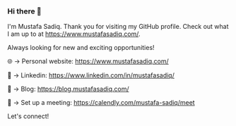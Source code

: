 ### Hi there 👋
I'm Mustafa Sadiq. Thank you for visiting my GitHub profile. Check out what I am up to at https://www.mustafasadiq.com/.

Always looking for new and exciting opportunities!

🌐 -> Personal website:
https://www.mustafasadiq.com/

💼 -> Linkedin:
https://www.linkedin.com/in/mustafasadiq/

📝 -> Blog:
https://blog.mustafasadiq.com/

📅 -> Set up a meeting:
https://calendly.com/mustafa-sadiq/meet

Let's connect!


<!--
**mustafa-sadiq/mustafa-sadiq** is a ✨ _special_ ✨ repository because its `README.md` (this file) appears on your GitHub profile.

Here are some ideas to get you started:

- 🔭 I’m currently working on ...
- 🌱 I’m currently learning ...
- 👯 I’m looking to collaborate on ...
- 🤔 I’m looking for help with ...
- 💬 Ask me about ...
- 📫 How to reach me: ...
- 😄 Pronouns: ...
- ⚡ Fun fact: ...
-->
